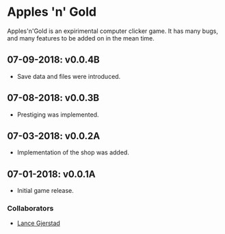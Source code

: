 # Apples 'n' Gold

Apples'n'Gold is an expirimental computer clicker game. It has many bugs, and many features to be added on in the mean time.

## 07-09-2018: v0.0.4B
- Save data and files were introduced.

## 07-08-2018: v0.0.3B
- Prestiging was implemented.

## 07-03-2018: v0.0.2A
- Implementation of the shop was added.

## 07-01-2018: v0.0.1A
- Initial game release.

### Collaborators
- [Lance Gjerstad](https://github.com/lmgjerstad 'Lance Gjerstad on GitHub')
